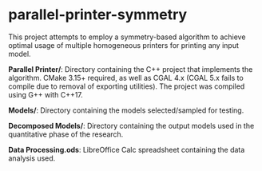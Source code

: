 # parallel-printer-symmetry

This project attempts to employ a symmetry-based algorithm to achieve optimal usage of multiple homogeneous printers for printing any input model.

**Parallel Printer/**: Directory containing the C++ project that implements the algorithm. CMake 3.15+ required, as well as CGAL 4.x (CGAL 5.x fails to compile due to removal of exporting utilities). The project was compiled using G++ with C++17.

**Models/**: Directory containing the models selected/sampled for testing.

**Decomposed Models/**: Directory containing the output models used in the quantitative phase of the research.

**Data Processing.ods**: LibreOffice Calc spreadsheet containing the data analysis used.

